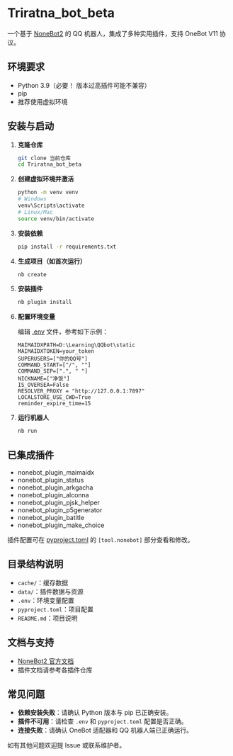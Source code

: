 # Triratna_bot_beta

一个基于 [NoneBot2](https://nonebot.dev/) 的 QQ 机器人，集成了多种实用插件，支持 OneBot V11 协议。

## 环境要求

- Python 3.9（必要！ 版本过高插件可能不兼容）
- pip
- 推荐使用虚拟环境

## 安装与启动

1. **克隆仓库**
   ```sh
   git clone 当前仓库
   cd Triratna_bot_beta
   ```

2. **创建虚拟环境并激活**
   ```sh
   python -m venv venv
   # Windows
   venv\Scripts\activate
   # Linux/Mac
   source venv/bin/activate
   ```

3. **安装依赖**
   ```sh
   pip install -r requirements.txt
   ```

4. **生成项目（如首次运行）**
   ```sh
   nb create
   ```

5. **安装插件**
   ```sh
   nb plugin install
   ```

6. **配置环境变量**

   编辑 [.env](.env) 文件，参考如下示例：

   ```
   MAIMAIDXPATH=D:\Learning\QQbot\static
   MAIMAIDXTOKEN=your_token
   SUPERUSERS=["你的QQ号"]
   COMMAND_START=["/", ""]
   COMMAND_SEP=[".", " "]
   NICKNAME=["净饭"]
   IS_OVERSEA=False
   RESOLVER_PROXY = "http://127.0.0.1:7897"
   LOCALSTORE_USE_CWD=True
   reminder_expire_time=15
   ```

7. **运行机器人**
   ```sh
   nb run
   ```

## 已集成插件

- nonebot_plugin_maimaidx
- nonebot_plugin_status
- nonebot_plugin_arkgacha
- nonebot_plugin_alconna
- nonebot_plugin_pjsk_helper
- nonebot_plugin_p5generator
- nonebot_plugin_batitle
- nonebot_plugin_make_choice

插件配置可在 [pyproject.toml](pyproject.toml) 的 `[tool.nonebot]` 部分查看和修改。

## 目录结构说明

- `cache/`：缓存数据
- `data/`：插件数据与资源
- `.env`：环境变量配置
- `pyproject.toml`：项目配置
- `README.md`：项目说明

## 文档与支持

- [NoneBot2 官方文档](https://nonebot.dev/)
- 插件文档请参考各插件仓库

## 常见问题

- **依赖安装失败**：请确认 Python 版本与 pip 已正确安装。
- **插件不可用**：请检查 `.env` 和 `pyproject.toml` 配置是否正确。
- **连接失败**：请确认 OneBot 适配器和 QQ 机器人端已正确运行。

如有其他问题欢迎提 Issue 或联系维护者。
